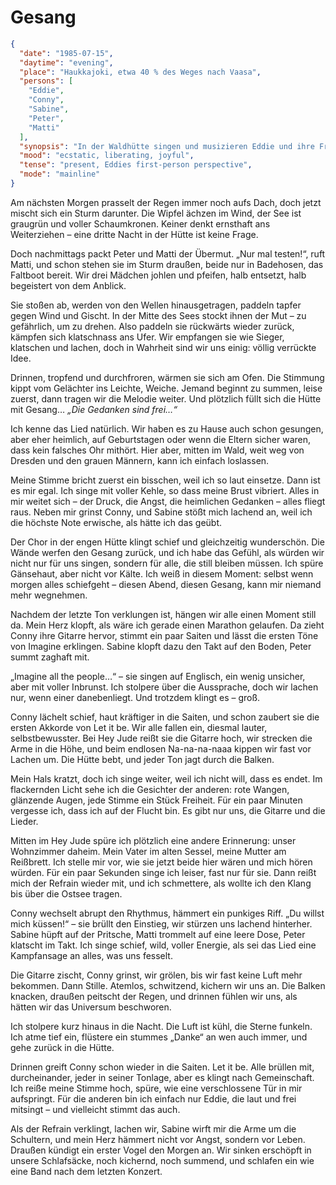 # Gesang

```json
{
  "date": "1985-07-15",
  "daytime": "evening",
  "place": "Haukkajoki, etwa 40 % des Weges nach Vaasa",
  "persons": [
    "Eddie",
    "Conny",
    "Sabine",
    "Peter",
    "Matti"
  ],
  "synopsis": "In der Waldhütte singen und musizieren Eddie und ihre Freunde Lieder von Freiheitsliedern bis Beatles; Eddie fühlt sich zum ersten Mal wirklich frei und angenommen.",
  "mood": "ecstatic, liberating, joyful",
  "tense": "present, Eddies first-person perspective",
  "mode": "mainline"
}
```

Am nächsten Morgen prasselt der Regen immer noch aufs Dach, doch jetzt mischt
sich ein Sturm darunter. Die Wipfel ächzen im Wind, der See ist graugrün und
voller Schaumkronen. Keiner denkt ernsthaft ans Weiterziehen – eine dritte Nacht
in der Hütte ist keine Frage.

Doch nachmittags packt Peter und Matti der Übermut. „Nur mal testen!“, ruft
Matti, und schon stehen sie im Sturm draußen, beide nur in Badehosen, das
Faltboot bereit. Wir drei Mädchen johlen und pfeifen, halb entsetzt, halb
begeistert von dem Anblick.

Sie stoßen ab, werden von den Wellen hinausgetragen, paddeln tapfer gegen Wind
und Gischt. In der Mitte des Sees stockt ihnen der Mut – zu gefährlich, um zu
drehen. Also paddeln sie rückwärts wieder zurück, kämpfen sich klatschnass ans
Ufer. Wir empfangen sie wie Sieger, klatschen und lachen, doch in Wahrheit sind
wir uns einig: völlig verrückte Idee.

Drinnen, tropfend und durchfroren, wärmen sie sich am Ofen. Die Stimmung kippt
vom Gelächter ins Leichte, Weiche. Jemand beginnt zu summen, leise zuerst, dann
tragen wir die Melodie weiter. Und plötzlich füllt sich die Hütte mit Gesang…
*„Die Gedanken sind frei…“*

Ich kenne das Lied natürlich. Wir haben es zu Hause auch schon gesungen, aber
eher heimlich, auf Geburtstagen oder wenn die Eltern sicher waren, dass kein
falsches Ohr mithört. Hier aber, mitten im Wald, weit weg von Dresden und den
grauen Männern, kann ich einfach loslassen.

Meine Stimme bricht zuerst ein bisschen, weil ich so laut einsetze. Dann ist es
mir egal. Ich singe mit voller Kehle, so dass meine Brust vibriert. Alles in mir
weitet sich – der Druck, die Angst, die heimlichen Gedanken – alles fliegt raus.
Neben mir grinst Conny, und Sabine stößt mich lachend an, weil ich die höchste
Note erwische, als hätte ich das geübt.

Der Chor in der engen Hütte klingt schief und gleichzeitig wunderschön. Die
Wände werfen den Gesang zurück, und ich habe das Gefühl, als würden wir nicht
nur für uns singen, sondern für alle, die still bleiben müssen. Ich spüre
Gänsehaut, aber nicht vor Kälte. Ich weiß in diesem Moment: selbst wenn morgen
alles schiefgeht – diesen Abend, diesen Gesang, kann mir niemand mehr wegnehmen.

Nachdem der letzte Ton verklungen ist, hängen wir alle einen Moment still da.
Mein Herz klopft, als wäre ich gerade einen Marathon gelaufen. Da zieht Conny
ihre Gitarre hervor, stimmt ein paar Saiten und lässt die ersten Töne von
Imagine erklingen. Sabine klopft dazu den Takt auf den Boden, Peter summt
zaghaft mit.

„Imagine all the people…“ – sie singen auf Englisch, ein wenig unsicher, aber
mit voller Inbrunst. Ich stolpere über die Aussprache, doch wir lachen nur, wenn
einer danebenliegt. Und trotzdem klingt es – groß.

Conny lächelt schief, haut kräftiger in die Saiten, und schon zaubert sie die
ersten Akkorde von Let it be. Wir alle fallen ein, diesmal lauter,
selbstbewusster. Bei Hey Jude reißt sie die Gitarre hoch, wir strecken die Arme
in die Höhe, und beim endlosen Na-na-na-naaa kippen wir fast vor Lachen um. Die
Hütte bebt, und jeder Ton jagt durch die Balken.

Mein Hals kratzt, doch ich singe weiter, weil ich nicht will, dass es endet. Im
flackernden Licht sehe ich die Gesichter der anderen: rote Wangen, glänzende
Augen, jede Stimme ein Stück Freiheit. Für ein paar Minuten vergesse ich, dass
ich auf der Flucht bin. Es gibt nur uns, die Gitarre und die Lieder.

Mitten im Hey Jude spüre ich plötzlich eine andere Erinnerung: unser Wohnzimmer
daheim. Mein Vater im alten Sessel, meine Mutter am Reißbrett. Ich stelle mir
vor, wie sie jetzt beide hier wären und mich hören würden. Für ein paar Sekunden
singe ich leiser, fast nur für sie. Dann reißt mich der Refrain wieder mit, und
ich schmettere, als wollte ich den Klang bis über die Ostsee tragen.

Conny wechselt abrupt den Rhythmus, hämmert ein punkiges Riff. „Du willst mich
küssen!“ – sie brüllt den Einstieg, wir stürzen uns lachend hinterher. Sabine
hüpft auf der Pritsche, Matti trommelt auf eine leere Dose, Peter klatscht im
Takt. Ich singe schief, wild, voller Energie, als sei das Lied eine Kampfansage
an alles, was uns fesselt.

Die Gitarre zischt, Conny grinst, wir grölen, bis wir fast keine Luft mehr
bekommen. Dann Stille. Atemlos, schwitzend, kichern wir uns an. Die Balken
knacken, draußen peitscht der Regen, und drinnen fühlen wir uns, als hätten wir
das Universum beschworen.

Ich stolpere kurz hinaus in die Nacht. Die Luft ist kühl, die Sterne funkeln.
Ich atme tief ein, flüstere ein stummes „Danke“ an wen auch immer, und gehe
zurück in die Hütte.

Drinnen greift Conny schon wieder in die Saiten. Let it be. Alle brüllen mit,
durcheinander, jeder in seiner Tonlage, aber es klingt nach Gemeinschaft. Ich
reiße meine Stimme hoch, spüre, wie eine verschlossene Tür in mir aufspringt.
Für die anderen bin ich einfach nur Eddie, die laut und frei mitsingt – und
vielleicht stimmt das auch.

Als der Refrain verklingt, lachen wir, Sabine wirft mir die Arme um die
Schultern, und mein Herz hämmert nicht vor Angst, sondern vor Leben. Draußen
kündigt ein erster Vogel den Morgen an. Wir sinken erschöpft in unsere
Schlafsäcke, noch kichernd, noch summend, und schlafen ein wie eine Band nach
dem letzten Konzert.
